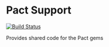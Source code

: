 # Pact Support

[![Build Status](https://travis-ci.org/tucker-m/pact-support.svg?branch=master)](https://travis-ci.org/tucker-m/pact-support)

Provides shared code for the Pact gems
